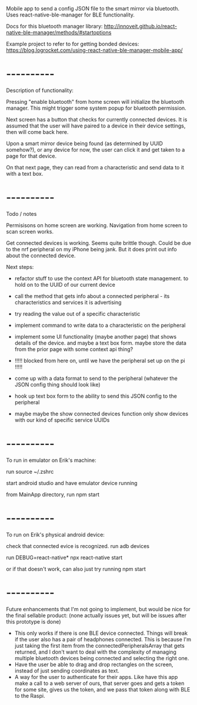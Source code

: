 Mobile app to send a config JSON file to the smart mirror via bluetooth.
Uses react-native-ble-manager for BLE functionality.

Docs for this bluetooth manager library:
http://innoveit.github.io/react-native-ble-manager/methods/#startoptions

Example project to refer to for getting bonded devices:
https://blog.logrocket.com/using-react-native-ble-manager-mobile-app/

# ----------

Description of functionality:

Pressing "enable bluetooth" from home screen will initialize the bluetooth manager. This might trigger some system popup for bluetooth permission.

Next screen has a button that checks for currently connected devices. It is assumed that the user will have paired to a device in their device settings, then will come back here.

Upon a smart mirror device being found (as determined by UUID somehow?), or any device for now, the user can click it and get taken to a page for that device.

On that next page, they can read from a characteristic and send data to it with a text box.

# ----------

Todo / notes

Permisisons on home screen are working. Navigation from home screen to scan screen works.

Get connected devices is working. Seems quite brittle though. Could be due to the nrf peripheral on my iPhone being jank. But it does print out info about the connected device.

Next steps:
- refactor stuff to use the context API for bluetooth state management. to hold on to the UUID of our current device
- call the method that gets info about a connected peripheral - its characteristics and services it is advertising
- try reading the value out of a specific characteristic
- implement command to write data to a characteristic on the peripheral
- implement some UI functionality (maybe another page) that shows details of the device. and maybe a text box form. maybe store the data from the prior page with some context api thing?

- !!!!! blocked from here on, until we have the peripheral set up on the pi !!!!!

- come up with a data format to send to the peripheral (whatever the JSON config thing should look like)
- hook up text box form to the ability to send this JSON config to the peripheral
- maybe maybe the show connected devices function only show devices with our kind of specific service UUIDs

# ----------

To run in emulator on Erik's machine:

run
   source ~/.zshrc

start android studio and have emulator device running

from MainApp directory, run
   npm start

# ----------

To run on Erik's physical android device:

check that connected evice is recognized. run
   adb devices

run
   DEBUG=react-native* npx react-native start

or if that doesn't work, can also just try running
   npm start

# ----------

Future enhancements that I'm not going to implement, but would be nice for the final sellable product: (none actually issues yet, but will be issues after this prototype is done)
- This only works if there is one BLE device connected. Things will break if the user also has a pair of headphones connected. This is because I'm just taking the first item from the connectedPeripheralsArray that gets returned, and I don't want to deal with the complexity of managing multiple bluetooth devices being connected and selecting the right one.
- Have the user be able to drag and drop rectangles on the screen, instead of just sending coordinates as text.
- A way for the user to authenticate for their apps. Like have this app make a call to a web server of ours, that server goes and gets a token for some site, gives us the token, and we pass that token along with BLE to the Raspi.